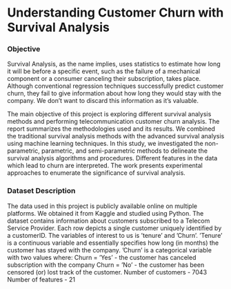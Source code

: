 # Understanding Customer Churn with Survival Analysis

### Objective
Survival Analysis, as the name implies, uses statistics to estimate how long it will be
before a specific event, such as the failure of a mechanical component or a consumer
canceling their subscription, takes place. Although conventional regression techniques
successfully predict customer churn, they fail to give information about how long they
would stay with the company. We don’t want to discard this information as it’s valuable.

The main objective of this project is exploring different survival analysis methods and
performing telecommunication customer churn analysis. The report summarizes the
methodologies used and its results. We combined the traditional survival analysis
methods with the advanced survival analysis using machine learning techniques. In this
study, we investigated the non-parametric, parametric, and semi-parametric methods to
delineate the survival analysis algorithms and procedures. Different features in the data
which lead to churn are interpreted. The work presents experimental approaches to
enumerate the significance of survival analysis.

### Dataset Description
The data used in this project is publicly available online on multiple platforms. We
obtained it from Kaggle and studied using Python. The dataset contains information about
customers subscribed to a Telecom Service Provider.
Each row depicts a single customer uniquely identified by a customerID. The variables of
interest to us is ’tenure’ and ’Churn’. ’Tenure’ is a continuous variable and essentially
specifies how long (in months) the customer has stayed with the company.
’Churn’ is a categorical variable with two values where: Churn = ’Yes’ - the customer has
canceled subscription with the company Churn = ’No’ - the customer has been censored
(or) lost track of the customer.
Number of customers - 7043
Number of features - 21
